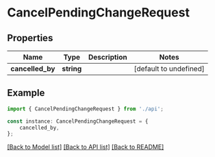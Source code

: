 # CancelPendingChangeRequest


## Properties

Name | Type | Description | Notes
------------ | ------------- | ------------- | -------------
**cancelled_by** | **string** |  | [default to undefined]

## Example

```typescript
import { CancelPendingChangeRequest } from './api';

const instance: CancelPendingChangeRequest = {
    cancelled_by,
};
```

[[Back to Model list]](../README.md#documentation-for-models) [[Back to API list]](../README.md#documentation-for-api-endpoints) [[Back to README]](../README.md)
